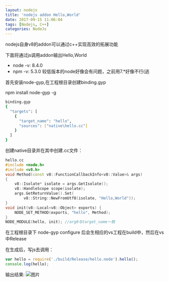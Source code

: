 ```yaml
---
layout: nodejs
title: 'nodejs addon Hello,World'
date: 2017-09-15 11:06:04
tags: [Nodejs, C++]
categories: NodeJs
---
```


nodejs自身v8的addon可以通过c++实现高效的拓展功能

下面将通过js调用addon输出Hello,World

* node -v: 8.4.0
* npm -v: 5.3.0
较低版本的node好像会有问题，之前用7.*好像不行(逃

首先安装node-gyp,在工程根目录创建binding.gyp

npm install node-gyp -g
```bash
binding.gyp
{
  "targets": [
    {
      "target_name": "hello",
      "sources": ["native\hello.cc"]
    }
  ]
}
```
创建native目录并在其中创建.cc文件：

```cpp
hello.cc
#include <node.h>
#include <v8.h>
void Method(const v8::FunctionCallbackInfo<v8::Value>& args) 
{
	v8::Isolate* isolate = args.GetIsolate();
	v8::HandleScope scope(isolate);
	args.GetReturnValue().Set(
		v8::String::NewFromUtf8(isolate, "Hello,World"));
}
void init(v8::Local<v8::Object> exports) {
	NODE_SET_METHOD(exports, "hello", Method);
}
NODE_MODULE(hello, init); //arg0与target_name一致
```
在工程根目录下 node-gyp configure 后会生相应的vs工程在build中，然后在vs中Release

在生成后，写js去调用：
```javascript
var hello = require('./build/Release/hello.node').hello();
console.log(hello);
```
输出结果:
![图片](https://alwaysloseall.github.io/image/2017/09/node-addon-01.png)
